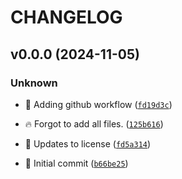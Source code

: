 # CHANGELOG

## v0.0.0 (2024-11-05)

### Unknown

* :green_heart: Adding github workflow ([`fd19d3c`](https://github.com/Westfall-io/windchest/commit/fd19d3c5079ec97534626535c702d2e4c24f18d0))

* :fire: Forgot to add all files. ([`125b616`](https://github.com/Westfall-io/windchest/commit/125b61669bea8c2e98dfdf80fdd4e0beb3147720))

* :page_facing_up: Updates to license ([`fd5a314`](https://github.com/Westfall-io/windchest/commit/fd5a314bc7525dd0a2148e7328cb7c1bd81c249d))

* :tada: Initial commit ([`b66be25`](https://github.com/Westfall-io/windchest/commit/b66be25062b6fb487c8463037ad22d6e2a15b30e))
